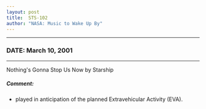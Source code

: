 ```yaml
---
layout: post
title:  STS-102
author: "NASA: Music to Wake Up By"
---
```


----
### DATE: March 10, 2001
----
Nothing's Gonna Stop Us Now by Starship

##### Comment:
* played in anticipation of the planned Extravehicular Activity (EVA).
